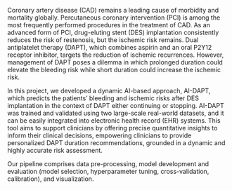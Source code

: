 Coronary artery disease (CAD) remains a leading cause of morbidity and mortality globally. Percutaneous coronary intervention (PCI) is among the most frequently performed procedures in the treatment of CAD. As an advanced form of PCI, drug-eluting stent (DES) implantation consistently reduces the risk of restenosis, but the ischemic risk remains. Dual antiplatelet therapy (DAPT), which combines aspirin and an oral P2Y12 receptor inhibitor, targets the reduction of ischemic recurrences. However, management of DAPT poses a dilemma in which prolonged duration could elevate the bleeding risk while short duration could increase the ischemic risk.

In this project, we developed a dynamic AI-based approach, AI-DAPT, which predicts the patients’ bleeding and ischemic risks after DES implantation in the context of DAPT either continuing or stopping. AI-DAPT was trained and validated using two large-scale real-world datasets, and it can be easily integrated into electronic health record (EHR) systems. This tool aims to support clinicians by offering precise quantitative insights to inform their clinical decisions, empowering clinicians to provide personalized DAPT duration recommendations, grounded in a dynamic and highly accurate risk assessment.

Our pipeline comprises data pre-processing, model development and evaluation (model selection, hyperparameter tuning, cross-validation, calibration), and visualization.
